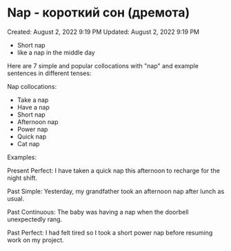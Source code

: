 # Nap - короткий сон (дремота)

Created: August 2, 2022 9:19 PM
Updated: August 2, 2022 9:19 PM

- Short nap
- like a nap in the middle day


Here are 7 simple and popular collocations with "nap" and example sentences in different tenses:

Nap collocations:

- Take a nap
- Have a nap
- Short nap
- Afternoon nap  
- Power nap
- Quick nap
- Cat nap

Examples:

Present Perfect:
I have taken a quick nap this afternoon to recharge for the night shift.

Past Simple: 
Yesterday, my grandfather took an afternoon nap after lunch as usual.

Past Continuous:
The baby was having a nap when the doorbell unexpectedly rang.

Past Perfect: 
I had felt tired so I took a short power nap before resuming work on my project.